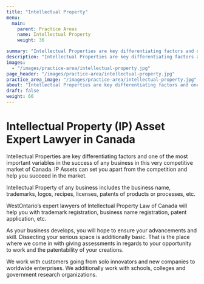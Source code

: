 ```yaml
---
title: "Intellectual Property"
menu:
  main:
    parent: Practice Areas
    name: Intellectual Property
    weight: 36

summary: "Intellectual Properties are key differentiating factors and one of the most important variables in the success of any business in this very competitive market of Canada. IP Assets can set you apart from the competition and help you succeed in the market."
description: "Intellectual Properties are key differentiating factors and one of the most important variables in the success of any business in this very competitive market of Canada. IP Assets can set you apart from the competition and help you succeed in the market."
images:
  - "/images/practice-area/intellectual-property.jpg"
page_header: "/images/practice-area/intellectual-property.jpg"
practice_area_image: "/images/practice-area/intellectual-property.jpg"
about: "Intellectual Properties are key differentiating factors and one of the most important variables in the success of any business in this very competitive market of Canada. IP Assets can set you apart from the competition and help you succeed in the market."
draft: false
weight: 60
---
```


# Intellectual Property (IP) Asset Expert Lawyer in Canada

Intellectual Properties are key differentiating factors and one of the most important variables in the success of any business in this very competitive market of Canada. IP Assets can set you apart from the competition and help you succeed in the market.

Intellectual Property of any business includes the business name, trademarks, logos, recipes, licenses, patents of products or processes, etc.

WestOntario’s expert lawyers of Intellectual Property Law of Canada will help you with trademark registration, business name registration, patent application, etc.


As your business develops, you will hope to ensure your advancements and skill. Dissecting your serious space is additionally basic. That is the place where we come in with giving assessments in regards to your opportunity to work and the patentability of your creations. 

We work with customers going from solo innovators and new companies to worldwide enterprises. We additionally work with schools, colleges and government research organizations. 

